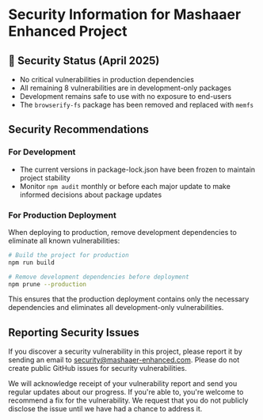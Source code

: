 # Security Information for Mashaaer Enhanced Project

## 🔐 Security Status (April 2025)
- No critical vulnerabilities in production dependencies
- All remaining 8 vulnerabilities are in development-only packages
- Development remains safe to use with no exposure to end-users
- The `browserify-fs` package has been removed and replaced with `memfs`

## Security Recommendations

### For Development
- The current versions in package-lock.json have been frozen to maintain project stability
- Monitor `npm audit` monthly or before each major update to make informed decisions about package updates

### For Production Deployment
When deploying to production, remove development dependencies to eliminate all known vulnerabilities:

```bash
# Build the project for production
npm run build

# Remove development dependencies before deployment
npm prune --production
```

This ensures that the production deployment contains only the necessary dependencies and eliminates all development-only vulnerabilities.

## Reporting Security Issues

If you discover a security vulnerability in this project, please report it by sending an email to security@mashaaer-enhanced.com. Please do not create public GitHub issues for security vulnerabilities.

We will acknowledge receipt of your vulnerability report and send you regular updates about our progress. If you're able to, you're welcome to recommend a fix for the vulnerability. We request that you do not publicly disclose the issue until we have had a chance to address it.
